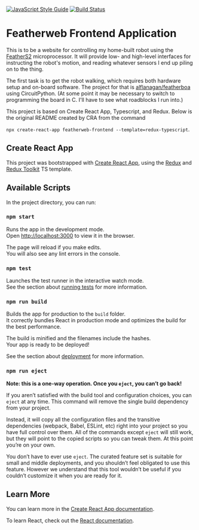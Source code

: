 [![JavaScript Style Guide](https://img.shields.io/badge/code_style-standard-brightgreen.svg)](https://standardjs.com)
[![Build Status](https://app.travis-ci.com/alflanagan/featherweb-frontend.svg?branch=main)](https://app.travis-ci.com/alflanagan/featherweb-frontend)

# Featherweb Frontend Application

This is to be a website for controlling my home-built robot using the [FeatherS2](https://feathers2.io) microprocessor. It
will provide low- and high-level interfaces for instructing the robot's motion, and reading whatever sensors I end up piling
on to the thing.

The first task is to get the robot walking, which requires both hardware setup and on-board software. The project for that is
[alflanagan/featherboa](https://github.com/alflanagan/featherboa) using CircuitPython. (At some point it may be necessary
to switch to programming the board in C. I'll have to see what roadblocks I run into.)

This project is based on Create React App, Typescript, and Redux. Below is the original README created by CRA from the command

`npx create-react-app featherweb-frontend --template=redux-typescript`.

## Create React App

This project was bootstrapped with [Create React App](https://github.com/facebook/create-react-app), using the [Redux](https://redux.js.org/) and [Redux Toolkit](https://redux-toolkit.js.org/) TS template.

## Available Scripts

In the project directory, you can run:

### `npm start`

Runs the app in the development mode.\
Open [http://localhost:3000](http://localhost:3000) to view it in the browser.

The page will reload if you make edits.\
You will also see any lint errors in the console.

### `npm test`

Launches the test runner in the interactive watch mode.\
See the section about [running tests](https://facebook.github.io/create-react-app/docs/running-tests) for more information.

### `npm run build`

Builds the app for production to the `build` folder.\
It correctly bundles React in production mode and optimizes the build for the best performance.

The build is minified and the filenames include the hashes.\
Your app is ready to be deployed!

See the section about [deployment](https://facebook.github.io/create-react-app/docs/deployment) for more information.

### `npm run eject`

**Note: this is a one-way operation. Once you `eject`, you can’t go back!**

If you aren’t satisfied with the build tool and configuration choices, you can `eject` at any time. This command will remove the single build dependency from your project.

Instead, it will copy all the configuration files and the transitive dependencies (webpack, Babel, ESLint, etc) right into your project so you have full control over them. All of the commands except `eject` will still work, but they will point to the copied scripts so you can tweak them. At this point you’re on your own.

You don’t have to ever use `eject`. The curated feature set is suitable for small and middle deployments, and you shouldn’t feel obligated to use this feature. However we understand that this tool wouldn’t be useful if you couldn’t customize it when you are ready for it.

## Learn More

You can learn more in the [Create React App documentation](https://facebook.github.io/create-react-app/docs/getting-started).

To learn React, check out the [React documentation](https://reactjs.org/).

